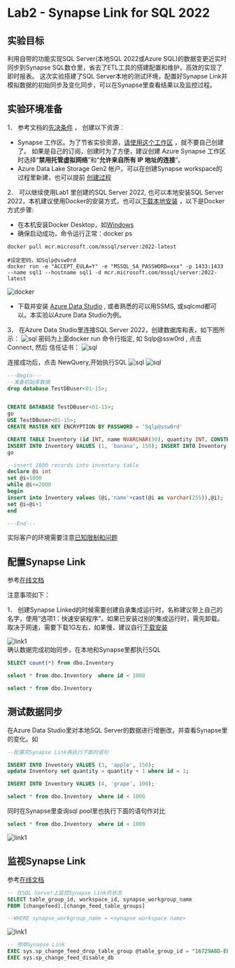 # Lab2 - Synapse Link for SQL 2022
## 实验目标
利用自带的功能实现SQL Server(本地SQL 2022或Azure SQL)的数据变更近实时同步到Synapse SQL数仓里，省去了ETL工具的搭建配置和维护，高效的实现了即时报表。
这次实验搭建了SQL Server本地的测试环境，配置好Synapse Link并模拟数据的初始同步及变化同步，可以在Synapse里查看结果以及监控过程。

## 实验环境准备
1．	参考文档的[先决条件](https://learn.microsoft.com/zh-cn/azure/synapse-analytics/synapse-link/connect-synapse-link-sql-server-2022#prerequisites) ， 创建以下资源：
 - Synapse 工作区。为了节省实验资源，[请使用这个工作区](https://web.azuresynapse.net/en/home?workspace=%2Fsubscriptions%2Feb5e3289-61e0-4522-be1c-25f0b0153a54%2FresourceGroups%2Fcommon%2Fproviders%2FMicrosoft.Synapse%2Fworkspaces%2Fsyapselinkhack) ，就不要自己创建了。 如果是自己的订阅，创建时为了方便，建议创建 Azure Synapse 工作区时选择“**禁用托管虚拟网络**”和“**允许来自所有 IP 地址的连接**”。 
 - Azure Data Lake Storage Gen2 帐户。可以在创建Synapse workspace的过程里新建，也可以提前 [创建过程](https://learn.microsoft.com/zh-cn/azure/storage/blobs/create-data-lake-storage-account)

2．	可以继续使用Lab1 里创建的SQL Server 2022, 也可以本地安装SQL Server 2022，本机建议使用Docker的安装方式，也可以[下载本地安装]( https://www.microsoft.com/en-us/sql-server/sql-server-downloads) ，以下是Docker方式步骤:
 - 在本机安装Docker Desktop，如[Windows](https://docs.docker.com/desktop/install/windows-install/)
 - 确保启动成功，命令运行正常：docker ps
``` shell
docker pull mcr.microsoft.com/mssql/server:2022-latest

#设定密码，如Sqlp@ssw0rd
docker run -e "ACCEPT_EULA=Y" -e "MSSQL_SA_PASSWORD=xxx" -p 1433:1433 --name sql1 --hostname sql1 -d mcr.microsoft.com/mssql/server:2022-latest

```
![docker](./img/sql.docker.png)
 - 下载并安装 [Azure Data Studio](https://learn.microsoft.com/zh-cn/sql/azure-data-studio/download-azure-data-studio?view=sql-server-ver16&tabs=redhat-install%2Credhat-uninstall) , 或者熟悉的可以用SSMS, 或sqlcmd都可以。本实验以Azure Data Studio为例。

3．	在Azure Data Studio里连接SQL Server 2022，创建数据库和表，如下图所示：
![sql](./img/ads.sql.docker.png)
密码为上面docker run 命令行指定, 如 Sqlp@ssw0rd , 点击Connect, 然后
信任证书：
![sql](./img/ads.sql.docker2.png)


连接成功后，点击 NewQuery,开始执行SQL
![sql](./img/ads.sql.docker3.png)
![sql](./img/ads.sql.docker4.png)
```sql
---Begin---
--准备初始库数据
drop database TestDBuser<01-15>;


CREATE DATABASE TestDBuser<01-15>;
go
USE TestDBuser<01-15>;
CREATE MASTER KEY ENCRYPTION BY PASSWORD = 'Sqlp@ssw0rd'

CREATE TABLE Inventory (id INT, name NVARCHAR(50), quantity INT, CONSTRAINT PK_ID PRIMARY KEY NONCLUSTERED(id));
INSERT INTO Inventory VALUES (1, 'banana', 150); INSERT INTO Inventory VALUES (2, 'orange', 154);
go

--insert 1000 records into inventory table
declare @i int
set @i=1000
while @i<=2000
begin
insert into Inventory values (@i,'name'+cast(@i as varchar(255)),@i);
set @i=@i+1
end

---End---
```
实际客户的环境需要注意[已知限制和问题](https://learn.microsoft.com/zh-cn/azure/synapse-analytics/synapse-link/synapse-link-for-sql-known-issues)


## 配置Synapse Link
参考[在线文档](https://learn.microsoft.com/zh-cn/azure/synapse-analytics/synapse-link/connect-synapse-link-sql-server-2022#create-your-target-azure-synapse-sql-dedicated-pool)


注意事项如下：

1．	创建Synapse Linked的时候需要创建自承集成运行时，名称建议带上自己的名字，使用“选项1：快速安装程序”。如果已安装过别的集成运行时，需先卸载。取决于网速，需要下载1G左右，如果慢，建议自行[下载安装](https://www.microsoft.com/zh-CN/download/details.aspx?id=39717)

![link1](./img/link1.png) <br/>
确认数据完成初始同步，在本地和Synapse里都执行SQL

```sql
SELECT count(*) from dbo.Inventory

select * from dbo.Inventory  where id < 1000

select * from dbo.Inventory 
```

## 测试数据同步

在Azure Data Studio里对本地SQL Server的数据进行增删改，并查看Synapse里的变化。如

```sql
--配置完Synapse Link再执行下面的语句

INSERT INTO Inventory VALUES (3, 'apple', 156); 
update Inventory set quantity = quantity + 1 where id = 1;

INSERT INTO Inventory VALUES (4, 'grape', 100); 

select * from dbo.Inventory  where id < 1000
```

同时在Synapse里查询sql pool里也执行下面的语句作对比
```sql
select * from dbo.Inventory  where id < 1000
```
![link1](./img/link2.png) <br/>



## 监视Synapse Link

参考[在线文档]( 
https://learn.microsoft.com/zh-cn/azure/synapse-analytics/synapse-link/how-to-monitor-synapse-link-sql-server-2022)

```sql
-- 在SQL Server上监控Synapse Link的状态
SELECT table_group_id, workspace_id, synapse_workgroup_name
FROM [changefeed].[change_feed_table_groups]

--WHERE synapse_workgroup_name = <synapse workspace name>
```

![link1](./img/link.status1.png) <br/>


```sql
-- 停用Synapse Link
EXEC sys.sp_change_feed_drop_table_group @table_group_id = "16729A8D-EE83-4793-B8E0-675C20F417CE"
EXEC sys.sp_change_feed_disable_db
```
































